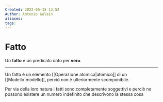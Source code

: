 ```yaml
---
Created: 2022-06-18 13:52
Author: Antonio Gelain
aliases: 
tags:
---
```


# Fatto

Un **fatto** è un predicato dato per **vero**.

---

Un fatto é un elemento [[Operazione atomica|atomico]] di un [[Modello|modello]], perciò non è ulteriormente scomponibile.

Per via della loro natura i fatti sono completamente soggettivi e perciò ne possono esistere un numero indefinito che descrivono la stessa cosa